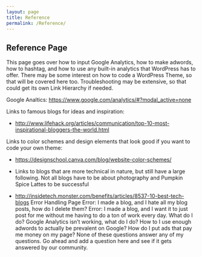 ```yaml
---
layout: page
title: Reference
permalink: /Reference/
---
```

Reference Page
-------------
This page goes over how to input Google Analytics, how to make adwords, how to hashtag, and how to use any built-in analytics that WordPress has to offer.
There may be some interest on how to code a WordPress Theme, so that will be covered here too. Troubleshooting may be extensive, so that could get its own Link Hierarchy if needed.

Google Analtics: 
https://www.google.com/analytics/#?modal_active=none

 Links to famous blogs for ideas and inspiration: 
  - http://www.lifehack.org/articles/communication/top-10-most-inspirational-bloggers-the-world.html

Links to color schemes and design elements that look good if you want to code your own theme: 
  - https://designschool.canva.com/blog/website-color-schemes/

  - Links to blogs that are more technical in nature, but still have a large following. Not all blogs have to be about photography and Pumpkin Spice Lattes to be successful 
  - http://insidetech.monster.com/benefits/articles/8537-10-best-tech-blogs 
Error Handling Page
Error: I made a blog, and I hate all my blog posts, how do I delete them?
Error: I made a blog, and I want it to just post for me without me having to do a ton of work every day. What do I do?
Google Analytics isn’t working, what do I do?
How to I use enough adwords to actually be prevalent on Google?
How do I put ads that pay me money on my page?
None of these questions answer any of my questions. 
Go ahead and add a question here and see if it gets answered by our community. 
